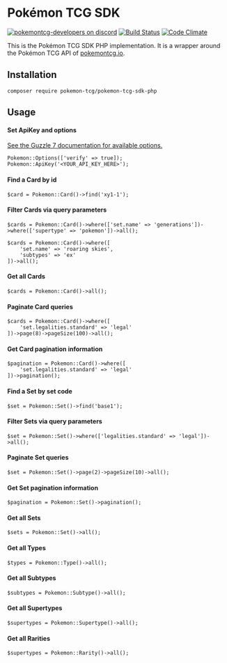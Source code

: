 # Pokémon TCG SDK

[![pokemontcg-developers on discord](https://img.shields.io/badge/discord-pokemontcg--developers-738bd7.svg)](https://discord.gg/dpsTCvg)
[![Build Status](https://travis-ci.org/PokemonTCG/pokemon-tcg-sdk-php.svg?branch=master)](https://travis-ci.org/PokemonTCG/pokemon-tcg-sdk-php)
[![Code Climate](https://codeclimate.com/github/PokemonTCG/pokemon-tcg-sdk-php/badges/gpa.svg)](https://codeclimate.com/github/PokemonTCG/pokemon-tcg-sdk-php)

This is the Pokémon TCG SDK PHP implementation. It is a wrapper around the Pokémon TCG API of [pokemontcg.io](http://pokemontcg.io/).

## Installation
    
    composer require pokemon-tcg/pokemon-tcg-sdk-php
    
## Usage
    
#### Set ApiKey and options
[See the Guzzle 7 documentation for available options.](https://docs.guzzlephp.org/en/stable/request-options.html)
    
    Pokemon::Options(['verify' => true]);
    Pokemon::ApiKey('<YOUR_API_KEY_HERE>');

#### Find a Card by id

    $card = Pokemon::Card()->find('xy1-1');
    
#### Filter Cards via query parameters

    $cards = Pokemon::Card()->where(['set.name' => 'generations'])->where(['supertype' => 'pokemon'])->all();
    
    $cards = Pokemon::Card()->where([
        'set.name' => 'roaring skies',
        'subtypes' => 'ex'
    ])->all();
    
#### Get all Cards

    $cards = Pokemon::Card()->all();
    
#### Paginate Card queries

    $cards = Pokemon::Card()->where([
        'set.legalities.standard' => 'legal'
    ])->page(8)->pageSize(100)->all();
    
#### Get Card pagination information

    $pagination = Pokemon::Card()->where([
        'set.legalities.standard' => 'legal'
    ])->pagination();
    
#### Find a Set by set code

    $set = Pokemon::Set()->find('base1');
    
#### Filter Sets via query parameters

    $set = Pokemon::Set()->where(['legalities.standard' => 'legal'])->all();
    
#### Paginate Set queries

    $set = Pokemon::Set()->page(2)->pageSize(10)->all();
    
#### Get Set pagination information

    $pagination = Pokemon::Set()->pagination();
    
#### Get all Sets

    $sets = Pokemon::Set()->all();
    
#### Get all Types

    $types = Pokemon::Type()->all();
    
#### Get all Subtypes

    $subtypes = Pokemon::Subtype()->all();
    
#### Get all Supertypes

    $supertypes = Pokemon::Supertype()->all();
    
#### Get all Rarities

    $supertypes = Pokemon::Rarity()->all();
    